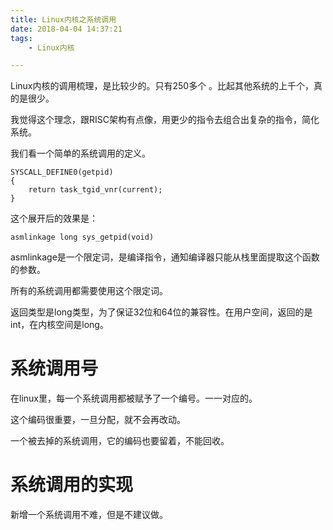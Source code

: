 ```yaml
---
title: Linux内核之系统调用
date: 2018-04-04 14:37:21
tags:
	- Linux内核

---
```




Linux内核的调用梳理，是比较少的。只有250多个 。比起其他系统的上千个，真的是很少。

我觉得这个理念，跟RISC架构有点像，用更少的指令去组合出复杂的指令，简化系统。

我们看一个简单的系统调用的定义。

```
SYSCALL_DEFINE0(getpid)
{
	return task_tgid_vnr(current);
}
```

这个展开后的效果是：

```
asmlinkage long sys_getpid(void)
```

asmlinkage是一个限定词，是编译指令，通知编译器只能从栈里面提取这个函数的参数。

所有的系统调用都需要使用这个限定词。

返回类型是long类型，为了保证32位和64位的兼容性。在用户空间，返回的是int，在内核空间是long。

# 系统调用号

在linux里，每一个系统调用都被赋予了一个编号。一一对应的。

这个编码很重要，一旦分配，就不会再改动。

一个被去掉的系统调用，它的编码也要留着，不能回收。

# 系统调用的实现

新增一个系统调用不难，但是不建议做。


